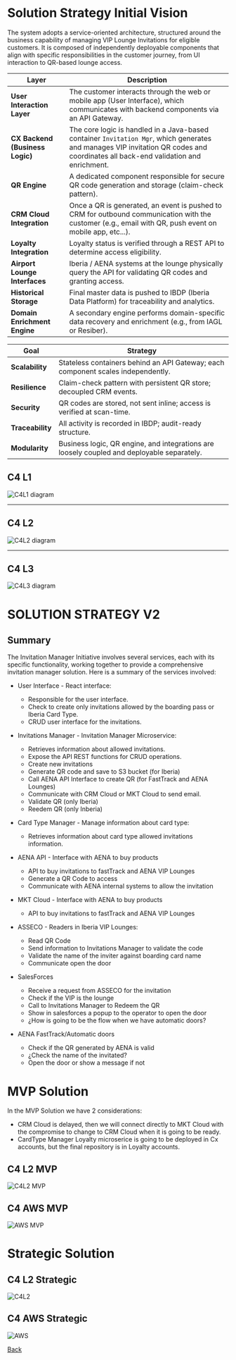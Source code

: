 # Solution Strategy Initial Vision

The system adopts a service-oriented architecture, structured around the business capability of managing VIP Lounge Invitations for eligible customers. It is composed of independently deployable components that align with specific responsibilities in the customer journey, from UI interaction to QR-based lounge access.

| Layer                                 | Description                                                                                                                                                                       |
| ------------------------------------- | --------------------------------------------------------------------------------------------------------------------------------------------------------------------------------- |
| **User Interaction Layer**            | The customer interacts through the web or mobile app (User Interface), which communicates with backend components via an API Gateway.                                             |
| **CX Backend  (Business Logic)**      | The core logic is handled in a Java-based container `Invitation Mgr`, which generates and manages VIP invitation QR codes and coordinates all back-end validation and enrichment. |
| **QR Engine**                         | A dedicated component responsible for secure QR code generation and storage (claim-check pattern).                                                                                |
| **CRM Cloud Integration**             | Once a QR is generated, an event is pushed to CRM for outbound communication with the customer (e.g., email with QR, push event on mobile app, etc...).                           |
| **Loyalty Integration**               | Loyalty status is verified through a REST API to determine access eligibility.                                                                                                    |
| **Airport Lounge Interfaces**         | Iberia / AENA systems at the lounge physically query the API for validating QR codes and granting access.                                                                         |
| **Historical Storage**                | Final master data is pushed to IBDP (Iberia Data Platform) for traceability and analytics.                                                                                        |
| **Domain Enrichment Engine**          | A secondary engine performs domain-specific data recovery and enrichment (e.g., from IAGL or Resiber).                                                                            |


| Goal             | Strategy                                                                                   |
| ---------------- | ------------------------------------------------------------------------------------------ |
| **Scalability**  | Stateless containers behind an API Gateway; each component scales independently.           |
| **Resilience**   | Claim-check pattern with persistent QR store; decoupled CRM events.                        |
| **Security**     | QR codes are stored, not sent inline; access is verified at scan-time.                     |
| **Traceability** | All activity is recorded in IBDP; audit-ready structure.                                   |
| **Modularity**   | Business logic, QR engine, and integrations are loosely coupled and deployable separately. |



## C4 L1
![C4L1 diagram](./diagrams/VIPLoungeInvitation-C4%20L1.png "C4L1 diagram")

---

## C4 L2
![C4L2 diagram](./diagrams/VIPLoungeInvitation-C4%20L2.png "C4L2 diagram")

---

## C4 L3
![C4L3 diagram](./diagrams/VIPLoungeInvitation-C4%20L3.png "C4L3 diagram")


# SOLUTION STRATEGY V2

## Summary
The Invitation Manager Initiative involves several services, each with its specific functionality, working together to provide a comprehensive invitation manager solution. Here is a summary of the services involved:

- User Interface - React interface:
    - Responsible for the user interface.
    - Check to create only invitations allowed by the boarding pass or Iberia Card Type.
    - CRUD user interface for the invitations.
    

- Invitations Manager - Invitation Manager Microservice:
    - Retrieves information about allowed invitations.
    - Expose the API REST functions for CRUD operations.
    - Create new invitations
    - Generate QR code and save to S3 bucket (for Iberia)
    - Call AENA API Interface to create QR (for FastTrack and AENA Lounges)
    - Communicate with CRM Cloud or MKT Cloud to send email.
    - Validate QR (only Iberia)
    - Reedem QR (only Inberia)


- Card Type Manager - Manage information about card type:
    - Retrieves information about card type allowed invitations information.
    

- AENA API - Interface with AENA to buy products
    - API to buy invitations to fastTrack and AENA VIP Lounges
    - Generate a QR Code to access
    - Communicate with AENA internal systems to allow the invitation
 
- MKT Cloud - Interface with AENA to buy products
    - API to buy invitations to fastTrack and AENA VIP Lounges

- ASSECO - Readers in Iberia VIP Lounges:
    - Read QR Code
    - Send information to Invitations Manager to validate the code
    - Validate the name of the inviter against boarding card name
    - Communicate open the door

- SalesForces
    - Receive a request from ASSECO for the invitation
    - Check if the VIP is the lounge
    - Call to Invitations Manager to Redeem the QR
    - Show in salesforces a popup to the operator to open the door
    - ¿How is going to be the flow when we have automatic doors?

- AENA FastTrack/Automatic doors
    - Check if the QR generated by AENA is valid
    - ¿Check the name of the invitated?
    - Open the door or show a message if not
    


# MVP Solution

In the MVP Solution we have 2 considerations:
- CRM Cloud is delayed, then we will connect directly to MKT Cloud with the compromise to change to CRM Cloud when it is going to be ready.
- CardType Manager Loyalty microserice is going to be deployed in Cx accounts, but the final repository is in Loyalty accounts.

## C4 L2 MVP
![C4L2 MVP](./diagrams/Invitation-C4-L2-Tactical.png "C4L2 MVP")

## C4 AWS MVP
![AWS MVP](./diagrams/AWSTacticalDiagram.png "AWS MVP")


# Strategic Solution
## C4 L2 Strategic
![C4L2](./diagrams/Invitation-C4-L2-Strategic.png "C4L2")

## C4 AWS Strategic
![AWS](./diagrams/Invitation-C4-L2-Tactical.png "AWS")










[Back](../README.md)
